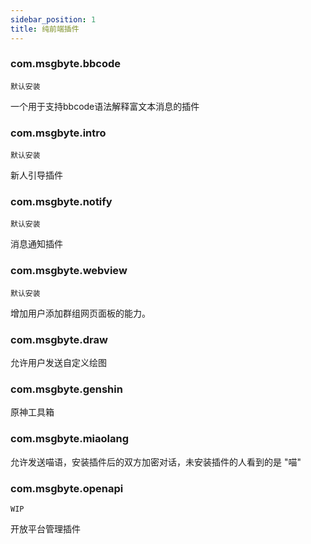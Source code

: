 ```yaml
---
sidebar_position: 1
title: 纯前端插件
---
```


### com.msgbyte.bbcode

`默认安装`

一个用于支持bbcode语法解释富文本消息的插件

### com.msgbyte.intro

`默认安装`

新人引导插件

### com.msgbyte.notify

`默认安装`

消息通知插件

### com.msgbyte.webview

`默认安装`

增加用户添加群组网页面板的能力。

### com.msgbyte.draw

允许用户发送自定义绘图

### com.msgbyte.genshin

原神工具箱

### com.msgbyte.miaolang

允许发送喵语，安装插件后的双方加密对话，未安装插件的人看到的是 "喵"

### com.msgbyte.openapi

`WIP`

开放平台管理插件
